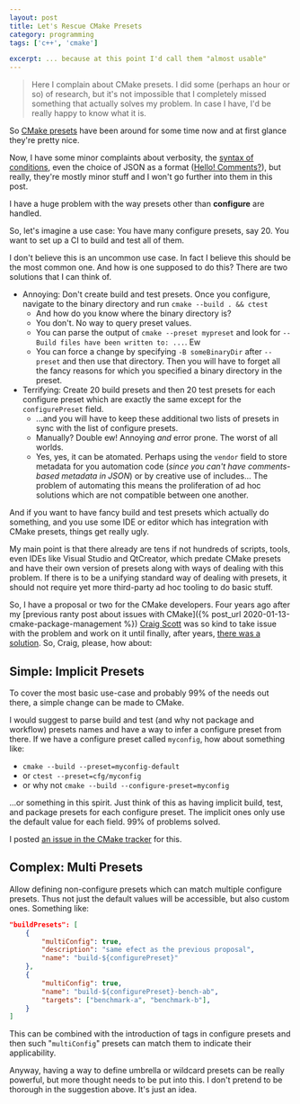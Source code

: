 ```yaml
---
layout: post
title: Let's Rescue CMake Presets
category: programming
tags: ['c++', 'cmake']

excerpt: ... because at this point I'd call them "almost usable"
---
```


> Here I complain about CMake presets. I did some (perhaps an hour or so) of research, but it's not impossible that I completely missed something that actually solves my problem. In case I have, I'd be really happy to know what it is.

So [CMake presets](https://cmake.org/cmake/help/latest/manual/cmake-presets.7.html) have been around for some time now and at first glance they're pretty nice.

Now, I have some minor complaints about verbosity, the [syntax of conditions](https://cmake.org/cmake/help/latest/manual/cmake-presets.7.html#condition), even the choice of JSON as a format ([Hello! Comments?](https://gitlab.kitware.com/cmake/cmake/-/issues/22602)), but really, they're mostly minor stuff and I won't go further into them in this post.

I have a huge problem with the way presets other than **configure** are handled.

So, let's imagine a use case: You have many configure presets, say 20. You want to set up a CI to build and test all of them.

I don't believe this is an uncommon use case. In fact I believe this should be the most common one. And how is one supposed to do this? There are two solutions that I can think of.

* Annoying: Don't create build and test presets. Once you configure, navigate to the binary directory and run `cmake --build . && ctest`
    * And how do you know where the binary directory is?
    * You don't. No way to query preset values.
    * You can parse the output of `cmake --preset mypreset` and look for `-- Build files have been written to: ...`. Ew
    * You can force a change by specifying `-B someBinaryDir` after `--preset` and then use that directory. Then you will have to forget all the fancy reasons for which you specified a binary directory in the preset.
* Terrifying: Create 20 build presets and then 20 test presets for each configure preset which are exactly the same except for the `configurePreset` field.
    * ...and you will have to keep these additional two lists of presets in sync with the list of configure presets.
    * Manually? Double ew! Annoying *and* error prone. The worst of all worlds.
    * Yes, yes, it can be atomated. Perhaps using the `vendor` field to store metadata for you automation code (*since you can't have comments-based metadata in JSON*) or by creative use of includes... The problem of automating this means the proliferation of ad hoc solutions which are not compatible between one another.

And if you want to have fancy build and test presets which actually do something, and you use some IDE or editor which has integration with CMake presets, things get really ugly.

My main point is that there already are tens if not hundreds of scripts, tools, even IDEs like Visual Studio and QtCreator, which predate CMake presets and have their own version of presets along with ways of dealing with this problem. If there is to be a unifying standard way of dealing with presets, it should not require yet more third-party ad hoc tooling to do basic stuff.

So, I have a proposal or two for the CMake developers. Four years ago after my [previous ranty post about issues with CMake]({% post_url 2020-01-13-cmake-package-management %}) [Craig Scott](https://gitlab.kitware.com/craig.scott) was so kind to take issue with the problem and work on it until finally, after years, [there was a solution](https://x.com/crascit/status/1799562358337212843). So, Craig, please, how about:

## Simple: Implicit Presets

To cover the most basic use-case and probably 99% of the needs out there, a simple change can be made to CMake.

I would suggest to parse build and test (and why not package and workflow) presets names and have a way to infer a configure preset from there. If we have a configure preset called `myconfig`, how about something like:

* `cmake --build --preset=myconfig-default`
* or `ctest --preset=cfg/myconfig`
* or why not `cmake --build --configure-preset=myconfig`

...or something in this spirit. Just think of this as having implicit build, test, and package presets for each configure preset. The implicit ones only use the default value for each field. 99% of problems solved.

I posted [an issue in the CMake tracker](https://gitlab.kitware.com/cmake/cmake/-/issues/26049) for this.

## Complex: Multi Presets

Allow defining non-configure presets which can match multiple configure presets. Thus not just the default values will be accessible, but also custom ones. Something like:

```json
"buildPresets": [
    {
        "multiConfig": true,
        "description": "same efect as the previous proposal",
        "name": "build-${configurePreset}"
    },
    {
        "multiConfig": true,
        "name": "build-${configurePreset}-bench-ab",
        "targets": ["benchmark-a", "benchmark-b"],
    }
]
```

This can be combined with the introduction of tags in configure presets and then such "`multiConfig`" presets can match them to indicate their applicability.

Anyway, having a way to define umbrella or wildcard presets can be really powerful, but more thought needs to be put into this. I don't pretend to be thorough in the suggestion above. It's just an idea.
